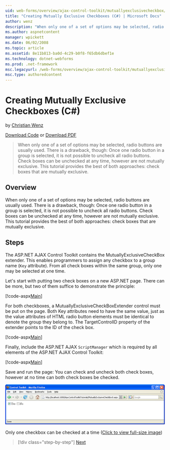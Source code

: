 ```yaml
---
uid: web-forms/overview/ajax-control-toolkit/mutuallyexclusivecheckbox/creating-mutually-exclusive-checkboxes-cs
title: "Creating Mutually Exclusive Checkboxes (C#) | Microsoft Docs"
author: wenz
description: "When only one of a set of options may be selected, radio buttons are usually used. There is a drawback, though: Once one radio button in a group is selected,..."
ms.author: aspnetcontent
manager: wpickett
ms.date: 06/02/2008
ms.topic: article
ms.assetid: 8e11b813-ba0d-4c29-b0f8-f65db6dbef1e
ms.technology: dotnet-webforms
ms.prod: .net-framework
msc.legacyurl: /web-forms/overview/ajax-control-toolkit/mutuallyexclusivecheckbox/creating-mutually-exclusive-checkboxes-cs
msc.type: authoredcontent
---
```

Creating Mutually Exclusive Checkboxes (C#)
====================
by [Christian Wenz](https://github.com/wenz)

[Download Code](http://download.microsoft.com/download/9/3/f/93f8daea-bebd-4821-833b-95205389c7d0/MutuallyExclusiveCheckBox0.cs.zip) or [Download PDF](http://download.microsoft.com/download/b/6/a/b6ae89ee-df69-4c87-9bfb-ad1eb2b23373/mutuallyexclusivecheckbox0CS.pdf)

> When only one of a set of options may be selected, radio buttons are usually used. There is a drawback, though: Once one radio button in a group is selected, it is not possible to uncheck all radio buttons. Check boxes can be unchecked at any time, however are not mutually exclusive. This tutorial provides the best of both approaches: check boxes that are mutually exclusive.


## Overview

When only one of a set of options may be selected, radio buttons are usually used. There is a drawback, though: Once one radio button in a group is selected, it is not possible to uncheck all radio buttons. Check boxes can be unchecked at any time, however are not mutually exclusive. This tutorial provides the best of both approaches: check boxes that are mutually exclusive.

## Steps

The ASP.NET AJAX Control Toolkit contains the MutuallyExclusiveCheckBox extender. This enables programmers to assign any checkbox to a group name (`Key` attribute). From all check boxes within the same group, only one may be selected at one time.

Let's start with putting two check boxes on a new ASP.NET page. There can be more, but two of them suffice to demonstrate the principle:

[!code-aspx[Main](creating-mutually-exclusive-checkboxes-cs/samples/sample1.aspx)]

For both checkboxes, a MutuallyExclusiveCheckBoxExtender control must be put on the page. Both Key attributes need to have the same value, just as the value attributes of HTML radio button elements must be identical to denote the group they belong to. The TargetControlID property of the extender points to the ID of the check box.

[!code-aspx[Main](creating-mutually-exclusive-checkboxes-cs/samples/sample2.aspx)]

Finally, include the ASP.NET AJAX `ScriptManager` which is required by all elements of the ASP.NET AJAX Control Toolkit:

[!code-aspx[Main](creating-mutually-exclusive-checkboxes-cs/samples/sample3.aspx)]

Save and run the page: You can check and uncheck both check boxes, however at no time can both check boxes be checked.


[![Only one checkbox can be checked at a time](creating-mutually-exclusive-checkboxes-cs/_static/image2.png)](creating-mutually-exclusive-checkboxes-cs/_static/image1.png)

Only one checkbox can be checked at a time ([Click to view full-size image](creating-mutually-exclusive-checkboxes-cs/_static/image3.png))

> [!div class="step-by-step"]
> [Next](creating-mutually-exclusive-checkboxes-vb.md)
